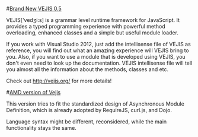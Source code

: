 #[Brand New VEJIS 0.5](http://vejis.org/)

VEJIS['vedʒi:s] is a grammar level runtime framework for JavaScript. It provides a typed programming experience with powerful method overloading, enhanced classes and a simple but useful module loader.

If you work with Visual Studio 2012, just add the intellisense file of VEJIS as reference, you will find out what an amazing experience will VEJIS bring to you. Also, if you want to use a module that is developed using VEJIS, you don't even need to look up the documentation. VEJIS intellisense file will tell you almost all the information about the methods, classes and etc.

Check out http://vejis.org/ for more details!


#[AMD version of Vejis](https://github.com/amdjs/amdjs-api/wiki/AMD)

This version tries to fit the standardized design of Asynchronous Module Definition, which is already adopted by RequireJS, curl.js, and Dojo. 

Language syntax might be different, reconsidered, while the main functionality stays the same.
